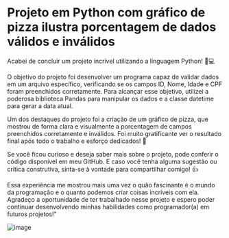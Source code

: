 # Projeto em Python com gráfico de pizza ilustra porcentagem de dados válidos e inválidos
 Acabei de concluir um projeto incrível utilizando a linguagem Python! 🐍💻

O objetivo do projeto foi desenvolver um programa capaz de validar dados em um arquivo específico, verificando se os campos ID, Nome, Idade e CPF foram preenchidos corretamente. Para alcançar esse objetivo, utilizei a poderosa biblioteca Pandas para manipular os dados e a classe datetime para gerar a data atual.

Um dos destaques do projeto foi a criação de um gráfico de pizza, que mostrou de forma clara e visualmente a porcentagem de campos preenchidos corretamente e inválidos. Foi muito gratificante ver o resultado final após todo o trabalho e esforço dedicados! 🚀

Se você ficou curioso e deseja saber mais sobre o projeto, pode conferir o código disponível em meu GitHub. E caso você tenha alguma sugestão ou crítica construtiva, sinta-se à vontade para compartilhar comigo! 👍

Essa experiência me mostrou mais uma vez o quão fascinante é o mundo da programação e o quanto podemos criar coisas incríveis com ela. Agradeço a oportunidade de ter trabalhado nesse projeto e espero poder continuar desenvolvendo minhas habilidades como programador(a) em futuros projetos!"


![image](https://user-images.githubusercontent.com/109118257/231900659-d7ce271a-0b46-4268-85ef-eb36ca53fff3.png)
